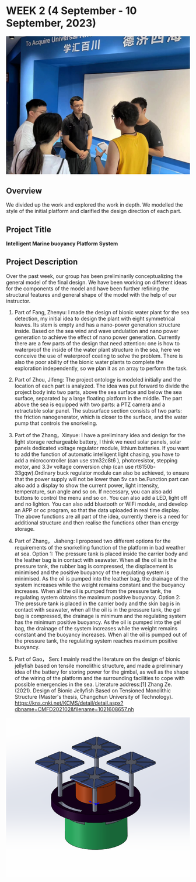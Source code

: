 # WEEK 2 (4 September - 10 September, 2023)
![Picture](https://github.com/SCi-winner/SCI.github.io/blob/main/img/Team%20discussion.jpg?raw=true)
## Overview
  We divided up the work and explored the work in depth. We modelled the style of the initial platform and clarified the design direction of each part.

## Project Title
**Intelligent Marine buoyancy Platform System**

## Project Description
Over the past week, our group has been preliminarily conceptualizing the general model of the final design. 
We have been working on different ideas for the components of the model and have been further refining the 
structural features and general shape of the model with the help of our instructor.

1. Part of Fang, Zhenyu: I made the design of bionic water plant for the sea detection, my initial idea to 
design the plant with eight symmetrical leaves. Its stem is empty and has a nano-power generation structure 
inside. Based on the sea wind and wave undulation and nano power generation to achieve the effect of nano power 
generation. Currently there are a few parts of the design that need attention: one is how to waterproof the 
inside of the water plant structure in the sea, here we conceive the use of waterproof coating to solve the 
problem. There is also the poor ability of the bionic water plants to complete the exploration independently, 
so we plan it as an array to perform the task.


2. Part of Zhou, Jifeng: The project ontology is modeled initially and the location of each part is analyzed.
The idea was put forward to divide the project body into two parts, above the sea surface and below the sea 
surface, separated by a large floating platform in the middle. The part above the sea is equipped with two parts:
a PTZ camera and a retractable solar panel. The subsurface section consists of two parts: the friction nanogenerator,
which is closer to the surface, and the water pump that controls the snorkeling.


3. Part of the Zhang，Xinyue: I have a preliminary idea and design for the light storage rechargeable battery, 
I think we need solar panels, solar panels dedicated voltage regulator module, lithium batteries. If you want to 
add the function of automatic intelligent light chasing, you have to add a microcontroller (can use stm32c8t6 ), 
photoresistor, stepping motor, and 3.3v voltage conversion chip (can use rt6150b-33gqw).Ordinary buck regulator
module can also be achieved, to ensure that the power supply will not be lower than 5v can be.Function part can 
also add a display to show the current power, light intensity, temperature, sun angle and so on. If necessary,
you can also add buttons to control the menu and so on. You can also add a LED, light off and no lighton. You can
also add bluetooth or WiFi module, and develop an APP or oc program, so that the data uploaded in real time display.
The above functions are all part of the idea, currently there is a need for additional structure and then realise
the functions other than energy storage.

4. Part of Zhang， Jiaheng: I proposed two different options for the requirements of the snorkelling function of 
the platform in bad weather at sea. Option 1: The pressure tank is placed inside the carrier body and the leather
bag is in contact with seawater. When all the oil is in the pressure tank, the rubber bag is compressed, the
displacement is minimised and the positive buoyancy of the regulating system is minimised. As the oil is pumped
into the leather bag, the drainage of the system increases while the weight remains constant and the buoyancy 
increases. When all the oil is pumped from the pressure tank, the regulating system obtains the maximum positive
buoyancy. Option 2: The pressure tank is placed in the carrier body and the skin bag is in contact with seawater,
when all the oil is in the pressure tank, the gel bag is compressed, the drainage is minimum and the regulating
system has the minimum positive buoyancy. As the oil is pumped into the gel bag, the drainage of the system increases
while the weight remains constant and the buoyancy increases. When all the oil is pumped out of the pressure tank, 
the regulating system reaches maximum positive buoyancy.

5. Part of Gao， Sen: I mainly read the literature on the design of bionic jellyfish based on tensile monolithic
structure, and made a preliminary idea of the battery for storing power for the gimbal, as well as the shape of
the wiring of the platform and the surrounding facilities to cope with possible emergencies in the sea.
Literature address:[1] Zhang Ze. (2021). Design of Bionic Jellyfish Based on Tensioned Monolithic Structure 
(Master's thesis, Changchun University of Technology).
https://kns.cnki.net/KCMS/detail/detail.aspx?dbname=CMFD202102&filename=1021608657.nh

![Picture](https://github.com/SCi-winner/SCI.github.io/blob/main/img/Preliminary%20model%20of%20the%20head.png?raw=true)
